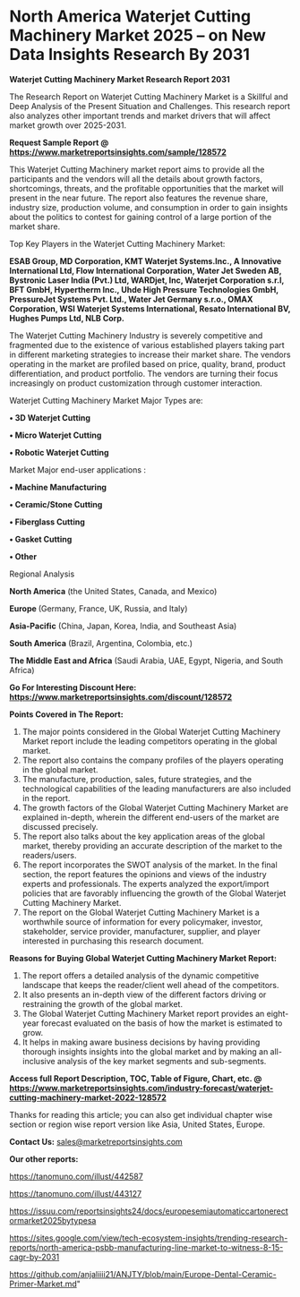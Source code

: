 # North America Waterjet Cutting Machinery Market 2025 – on New Data Insights Research By 2031

<strong>Waterjet Cutting Machinery Market Research Report 2031</strong>

The Research Report on Waterjet Cutting Machinery Market is a Skillful and Deep Analysis of the Present Situation and Challenges. This research report also analyzes other important trends and market drivers that will affect market growth over 2025-2031.

<strong>Request Sample Report @ <a href=https://www.marketreportsinsights.com/sample/128572>https://www.marketreportsinsights.com/sample/128572</a></strong>

This Waterjet Cutting Machinery market report aims to provide all the participants and the vendors will all the details about growth factors, shortcomings, threats, and the profitable opportunities that the market will present in the near future. The report also features the revenue share, industry size, production volume, and consumption in order to gain insights about the politics to contest for gaining control of a large portion of the market share.

Top Key Players in the Waterjet Cutting Machinery Market:

<strong>ESAB Group, MD Corporation, KMT Waterjet Systems.Inc., A Innovative International Ltd, Flow International Corporation, Water Jet Sweden AB, Bystronic Laser India (Pvt.) Ltd, WARDjet, Inc, Waterjet Corporation s.r.l, BFT GmbH, Hypertherm Inc., Uhde High Pressure Technologies GmbH, PressureJet Systems Pvt. Ltd., Water Jet Germany s.r.o., OMAX Corporation, WSI Waterjet Systems International, Resato International BV, Hughes Pumps Ltd, NLB Corp.</strong>

The Waterjet Cutting Machinery Industry is severely competitive and fragmented due to the existence of various established players taking part in different marketing strategies to increase their market share. The vendors operating in the market are profiled based on price, quality, brand, product differentiation, and product portfolio. The vendors are turning their focus increasingly on product customization through customer interaction.

Waterjet Cutting Machinery Market Major Types are:

<strong>• 3D Waterjet Cutting

• Micro Waterjet Cutting

• Robotic Waterjet Cutting</strong>

Market Major end-user applications :

<strong>• Machine Manufacturing

• Ceramic/Stone Cutting

• Fiberglass Cutting

• Gasket Cutting

• Other</strong>

Regional Analysis

</u><strong><b>North America</b></strong> (the United States, Canada, and Mexico)

<strong><b>Europe </b></strong>(Germany, France, UK, Russia, and Italy)

<strong><b>Asia-Pacific</b></strong> (China, Japan, Korea, India, and Southeast Asia)

<strong><b>South America</b></strong> (Brazil, Argentina, Colombia, etc.)

<strong><b>The Middle East and Africa</b></strong> (Saudi Arabia, UAE, Egypt, Nigeria, and South Africa)

<strong>Go For Interesting Discount Here: <a href=https://www.marketreportsinsights.com/discount/128572>https://www.marketreportsinsights.com/discount/128572</a></strong>

<strong>Points Covered in The Report:</strong>
<ol>
  <li>The major points considered in the Global Waterjet Cutting Machinery Market report include the leading competitors operating in the global market.</li>
  <li>The report also contains the company profiles of the players operating in the global market.</li>
  <li>The manufacture, production, sales, future strategies, and the technological capabilities of the leading manufacturers are also included in the report.</li>
  <li>The growth factors of the Global Waterjet Cutting Machinery Market are explained in-depth, wherein the different end-users of the market are discussed precisely.</li>
  <li>The report also talks about the key application areas of the global market, thereby providing an accurate description of the market to the readers/users.</li>
  <li>The report incorporates the SWOT analysis of the market. In the final section, the report features the opinions and views of the industry experts and professionals. The experts analyzed the export/import policies that are favorably influencing the growth of the Global Waterjet Cutting Machinery Market.</li>
  <li>The report on the Global Waterjet Cutting Machinery Market is a worthwhile source of information for every policymaker, investor, stakeholder, service provider, manufacturer, supplier, and player interested in purchasing this research document.</li>
</ol>
<strong>Reasons for Buying Global Waterjet Cutting Machinery Market Report:</strong>

<ol>
  <li>The report offers a detailed analysis of the dynamic competitive landscape that keeps the reader/client well ahead of the competitors.</li>
  <li>It also presents an in-depth view of the different factors driving or restraining the growth of the global market.</li>
  <li>The Global Waterjet Cutting Machinery Market report provides an eight-year forecast evaluated on the basis of how the market is estimated to grow.</li>
  <li>It helps in making aware business decisions by having providing thorough insights insights into the global market and by making an all-inclusive analysis of the key market segments and sub-segments.</li>
</ol>
<strong>Access full Report Description, TOC, Table of Figure, Chart, etc. @ <a href=https://www.marketreportsinsights.com/industry-forecast/waterjet-cutting-machinery-market-2022-128572>https://www.marketreportsinsights.com/industry-forecast/waterjet-cutting-machinery-market-2022-128572</a></strong>


Thanks for reading this article; you can also get individual chapter wise section or region wise report version like Asia, United States, Europe.

<strong>Contact Us:</strong>
sales@marketreportsinsights.com

<strong>Our other reports:</strong>

<a href=https://tanomuno.com/illust/442587>https://tanomuno.com/illust/442587</a>

<a href=https://tanomuno.com/illust/443127>https://tanomuno.com/illust/443127</a>

<a href=https://issuu.com/reportsinsights24/docs/europesemiautomaticcartonerectormarket2025bytypesa>https://issuu.com/reportsinsights24/docs/europesemiautomaticcartonerectormarket2025bytypesa</a>

<a href=https://sites.google.com/view/tech-ecosystem-insights/trending-research-reports/north-america-psbb-manufacturing-line-market-to-witness-8-15-cagr-by-2031>https://sites.google.com/view/tech-ecosystem-insights/trending-research-reports/north-america-psbb-manufacturing-line-market-to-witness-8-15-cagr-by-2031</a>

<a href=https://github.com/anjaliiii21/ANJTY/blob/main/Europe-Dental-Ceramic-Primer-Market.md>https://github.com/anjaliiii21/ANJTY/blob/main/Europe-Dental-Ceramic-Primer-Market.md</a>"
